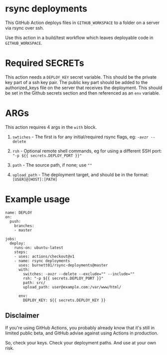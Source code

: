 # rsync deployments

This GitHub Action deploys files in `GITHUB_WORKSPACE` to a folder on a server via rsync over ssh. 

Use this action in a build/test workflow which leaves deployable code in `GITHUB_WORKSPACE`.

# Required SECRETs

This action needs a `DEPLOY_KEY` secret variable. This should be the private key part of a ssh key pair. The public key part should be added to the authorized_keys file on the server that receives the deployment. This should be set in the Github secrets section and then referenced as an `env` variable.

# ARGs

This action requires 4 args in the `with` block.

1. `swtiches` - The first is for any initial/required rsync flags, eg: `-avzr --delete`

2. `rsh` - Optional remote shell commands, eg for using a different SSH port: `"-p ${{ secrets.DEPLOY_PORT }}"`

3. `path` - The source path, if none; use `""`

4. `upload_path` - The deployment target, and should be in the format: `[USER]@[HOST]:[PATH]`

# Example usage

```
name: DEPLOY
on:
  push:
    branches:
    - master

jobs:
  deploy:
    runs-on: ubuntu-latest
    steps:
    - uses: actions/checkout@v1
    - name: rsync deployments
      uses: burnett01/rsync-deployments@master
      with:
        switches: -avzr --delete --exclude="" --include=""
        rsh: "-p ${{ secrets.DEPLOY_PORT }}"
        path: src/
        upload_path: user@example.com:/var/www/html/

      env:
        DEPLOY_KEY: ${{ secrets.DEPLOY_KEY }}

```

## Disclaimer

If you're using GitHub Actions, you probably already know that it's still in limited public beta, and GitHub advise against using Actions in production. 

So, check your keys. Check your deployment paths. And use at your own risk.
